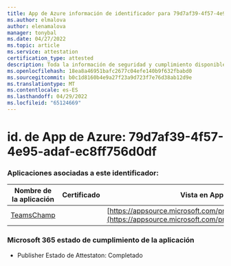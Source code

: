 ```yaml
---
title: App de Azure información de identificador para 79d7af39-4f57-4e95-adaf-ec8ff756d0df
ms.author: elmalova
author: elenamalova
manager: tonybal
ms.date: 04/27/2022
ms.topic: article
ms.service: attestation
certification_type: attested
description: Toda la información de seguridad y cumplimiento disponible para 79d7af39-4f57-4e95-adaf-ec8ff756d0df.
ms.openlocfilehash: 18ea8a46951bafc2677c04efe140b9f632fbabd0
ms.sourcegitcommit: b0c1d8160b4e9a27f23a9d723f7e76d38ab12d9e
ms.translationtype: MT
ms.contentlocale: es-ES
ms.lasthandoff: 04/29/2022
ms.locfileid: "65124669"
---
```

# <a name="azure-app-id-79d7af39-4f57-4e95-adaf-ec8ff756d0df"></a>id. de App de Azure: 79d7af39-4f57-4e95-adaf-ec8ff756d0df


### <a name="apps-associated-with-this-id"></a>Aplicaciones asociadas a este identificador:
| **Nombre de la aplicación** | **Certificado** | **Vista en AppSource** |
|--------------|---------------|-----------------------|
| [TeamsChamp](../forward/WA200001487.md) |  | [https://appsource.microsoft.com/product/office/WA200001487](https://appsource.microsoft.com/product/office/WA200001487) |

### <a name="microsoft-365-app-compliance-status"></a>Microsoft 365 estado de cumplimiento de la aplicación
- Publisher Estado de Attestaton: Completado
